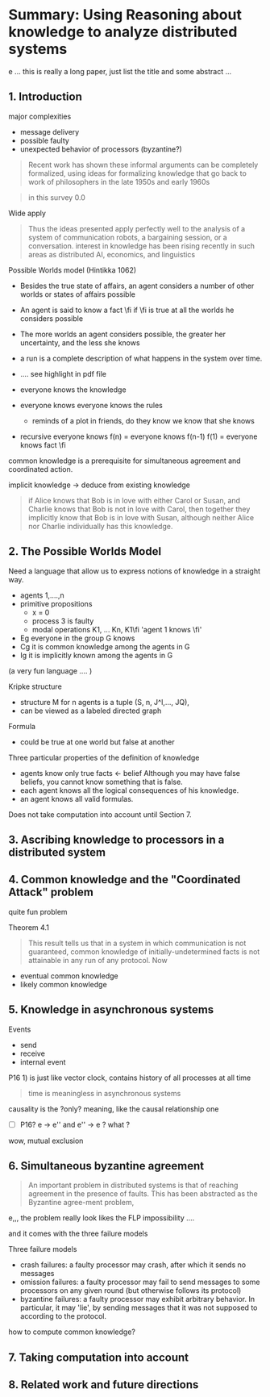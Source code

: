 # Summary: Using Reasoning about knowledge to analyze distributed systems

e ... this is really a long paper, just list the title and some abstract ...

## 1. Introduction

major complexities

- message delivery
- possible faulty
- unexpected behavior of processors (byzantine?)

> Recent work has shown these informal arguments can be completely formalized, using ideas for
formalizing knowledge that go back to work of philosophers in the late 1950s and early 1960s

> in this survey 0.0

Wide apply

> Thus the ideas presented apply perfectly well to the analysis of a system of communication robots, a bargaining session, or a conversation.
> interest in knowledge has been rising recently in such areas as distributed AI, economics, and linguistics

Possible Worlds model (Hintikka 1062)

- Besides the true state of affairs, an agent considers a number of other worlds or states of affairs possible
- An agent is said to know a fact \\fi if \\fi is true at all the worlds he considers possible
- The more worlds an agent considers possible, the greater her uncertainty, and the less she knows

- a run is a complete description of what happens in the system over time.  
- .... see highlight in pdf file

- everyone knows the knowledge
- everyone knows everyone knows the rules
  - reminds of a plot in friends, do they know we know that she knows
- recursive everyone knows f(n) = everyone knows f(n-1) f(1) = everyone knows fact \\fi

common knowledge is a prerequisite for simultaneous agreement and coordinated action.  

implicit knowledge -> deduce from existing knowledge

> if Alice knows that Bob is in love with either Carol or Susan,
and Charlie knows that Bob is not in love with Carol, then together
they implicitly know that Bob is in love with Susan, although neither Alice
nor Charlie individually has this knowledge.


## 2. The Possible Worlds Model

Need a language that allow us to express notions of knowledge in a straight way.

- agents 1,....,n
- primitive propositions
  - x = 0
  - process 3 is faulty
  - modal operations K1, ... Kn, K1\\fi 'agent 1 knows \\fi'
- Eg everyone in the group G knows
- Cg it is common knowledge among the agents in G
- Ig it is implicitly known among the agents in G

(a very fun language .... )

Kripke structure

- structure M for n agents is a tuple (S, n, J^l,..., JQ),
- can be viewed as a labeled directed graph

Formula

- could be true at one world but false at another

Three particular properties of the definition of knowledge

- agents know only true facts <- belief Although you may have false beliefs, you
cannot know something that is false.
- each agent knows all the logical consequences of his knowledge.
- an agent knows all valid formulas.

Does not take computation into account until Section 7.

## 3. Ascribing knowledge to processors in a distributed system


## 4. Common knowledge and the "Coordinated Attack" problem

quite fun problem

Theorem 4.1

> This result tells us that in a system in which communication is not guaranteed, common knowledge of initially-undetermined facts is not attainable in any run of any protocol. Now


- eventual common knowledge
- likely common knowledge

## 5. Knowledge in asynchronous systems

Events

- send
- receive
- internal event

P16 1) is just like vector clock, contains history of all processes at all time

> time is meaningless in asynchronous systems

causality is the ?only? meaning, like the causal relationship one

- [ ] P16? e -> e'' and e'' -> e ? what ?

wow, mutual exclusion

## 6. Simultaneous byzantine agreement

> An important problem in distributed systems is that of reaching agreement
in the presence of faults. This has been abstracted as the Byzantine agree-ment problem,

e,,, the problem really look likes the FLP impossibility ....

and it comes with the three failure models

Three failure models
- crash failures: a faulty processor may crash, after which it sends no messages
- omission failures: a faulty processor may fail to send messages to some processors on any given round (but otherwise follows its protocol)
- byzantine failures: a faulty processor may exhibit arbitrary behavior. In particular, it may 'lie', by sending messages that it was not supposed to according to the protocol.

how to compute common knowledge?

## 7. Taking computation into account

## 8. Related work and future directions
